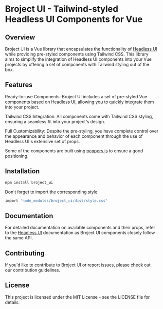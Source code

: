 # Broject UI - Tailwind-styled Headless UI Components for Vue

## Overview

Broject UI is a Vue library that encapsulates the functionality of [Headless UI](https://headlessui.com/) while providing pre-styled components using Tailwind CSS. This library aims to simplify the integration of Headless UI components into your Vue projects by offering a set of components with Tailwind styling out of the box.

## Features

Ready-to-use Components: Broject UI includes a set of pre-styled Vue components based on Headless UI, allowing you to quickly integrate them into your project.

Tailwind CSS Integration: All components come with Tailwind CSS styling, ensuring a seamless fit into your project's design.

Full Customizability: Despite the pre-styling, you have complete control over the appearance and behavior of each component through the use of Headless UI's extensive set of props.

Some of the components are built using [poppers.js](https://popper.js.org/) to ensure a good positioning.


## Installation

```bash
npm install broject_ui
```

Don't forget to import the corresponding style

```bash
import "node_modules/broject_ui/dist/style.css"
```


## Documentation

For detailed documentation on available components and their props, refer to the [Headless UI](https://headlessui.com/) documentation as Broject UI components closely follow the same API.

## Contributing

If you'd like to contribute to Broject UI or report issues, please check out our contribution guidelines.

## License

This project is licensed under the MIT License - see the LICENSE file for details.
